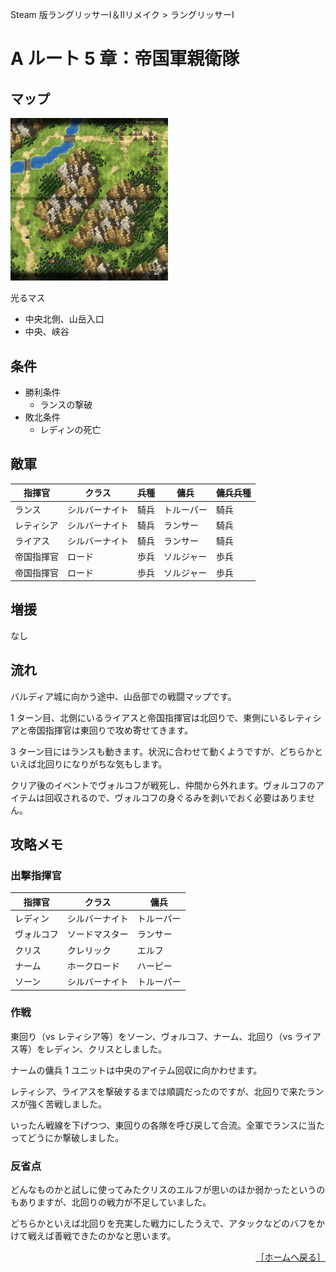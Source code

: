 Steam 版ラングリッサーⅠ＆Ⅱリメイク > ラングリッサーⅠ

# A ルート 5 章：帝国軍親衛隊

## マップ

<div>
  <img src="../images/Chapter5A/Map5A.jpg" width="50%">
</div>

光るマス
- 中央北側、山岳入口
- 中央、峡谷

## 条件

- 勝利条件
    - ランスの撃破
- 敗北条件
    - レディンの死亡

## 敵軍

|指揮官|クラス|兵種|傭兵|傭兵兵種|
|---|---|---|---|---|
|ランス|シルバーナイト|騎兵|トルーパー|騎兵|
|レティシア|シルバーナイト|騎兵|ランサー|騎兵|
|ライアス|シルバーナイト|騎兵|ランサー|騎兵|
|帝国指揮官|ロード|歩兵|ソルジャー|歩兵|
|帝国指揮官|ロード|歩兵|ソルジャー|歩兵|

## 増援

なし

## 流れ

バルディア城に向かう途中、山岳部での戦闘マップです。

1 ターン目、北側にいるライアスと帝国指揮官は北回りで、東側にいるレティシアと帝国指揮官は東回りで攻め寄せてきます。

3 ターン目にはランスも動きます。状況に合わせて動くようですが、どちらかといえば北回りになりがちな気もします。

クリア後のイベントでヴォルコフが戦死し、仲間から外れます。ヴォルコフのアイテムは回収されるので、ヴォルコフの身ぐるみを剥いでおく必要はありません。

## 攻略メモ

### 出撃指揮官

|指揮官|クラス|傭兵|
|---|---|---|
|レディン|シルバーナイト|トルーパー|
|ヴォルコフ|ソードマスター|ランサー|
|クリス|クレリック|エルフ|
|ナーム|ホークロード|ハーピー|
|ソーン|シルバーナイト|トルーパー|

### 作戦

東回り（vs レティシア等）をソーン、ヴォルコフ、ナーム、北回り（vs ライアス等）をレディン、クリスとしました。

ナームの傭兵 1 ユニットは中央のアイテム回収に向かわせます。

レティシア、ライアスを撃破するまでは順調だったのですが、北回りで来たランスが強く苦戦しました。

いったん戦線を下げつつ、東回りの各隊を呼び戻して合流。全軍でランスに当たってどうにか撃破しました。

### 反省点

どんなものかと試しに使ってみたクリスのエルフが思いのほか弱かったというのもありますが、北回りの戦力が不足していました。

どちらかといえば北回りを充実した戦力にしたうえで、アタックなどのバフをかけて戦えば善戦できたのかなと思います。

<div align="right">
  <a href="../README.md">［ホームへ戻る］</a>
</div>
